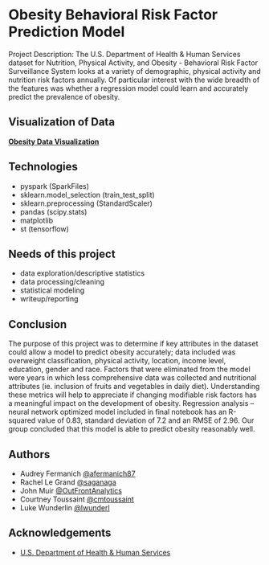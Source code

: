 # Obesity Behavioral Risk Factor Prediction Model 

Project Description: The U.S. Department of Health & Human Services dataset for Nutrition, Physical Activity, and Obesity - Behavioral Risk Factor Surveillance System looks at a variety of demographic, physical activity and nutrition risk factors annually.  Of particular interest with the wide breadth of the features was whether a regression model could learn and accurately predict the prevalence of obesity.

## Visualization of Data
<strong><a href="https://saganaga.github.io/Obesity-Prediction-Model/" target="_blank">Obesity Data Visualization</a></strong>

## Technologies
-	pyspark (SparkFiles)
-	sklearn.model_selection (train_test_split)
-	sklearn.preprocessing (StandardScaler) 
-	pandas (scipy.stats) 
-	matplotlib
-	st (tensorflow)

## Needs of this project
- data exploration/descriptive statistics
- data processing/cleaning
- statistical modeling
- writeup/reporting

## Conclusion
The purpose of this project was to determine if key attributes in the dataset could allow a model to predict obesity accurately; data included was overweight classification, physical activity, location, income level, education, gender and race.  Factors that were eliminated from the model were years in which less comprehensive data was collected and nutritional attributes (ie. inclusion of fruits and vegetables in daily diet).  Understanding these metrics will help to appreciate if changing modifiable risk factors has a meaningful impact on the development of obesity.
Regression analysis – neural network optimized model included in final notebook has an R-squared value of 0.83, standard deviation of 7.2 and an RMSE of 2.96.  Our group concluded that this model is able to predict obesity reasonably well.   

## Authors

- Audrey Fermanich [@afermanich87](https://www.github.com/afermanich87)
- Rachel Le Grand [@saganaga](https://github.com/saganaga)
- John Muir [@OutFrontAnalytics](https://github.com/OutFrontAnalytics)
- Courtney Toussaint [@cmtoussaint](https://github.com/cmtoussaint)
- Luke Wunderlin [@lwunderl](https://github.com/lwunderl)

## Acknowledgements

 - [U.S. Department of Health & Human Services](https://catalog.data.gov/dataset/nutrition-physical-activity-and-obesity-behavioral-risk-factor-surveillance-system)